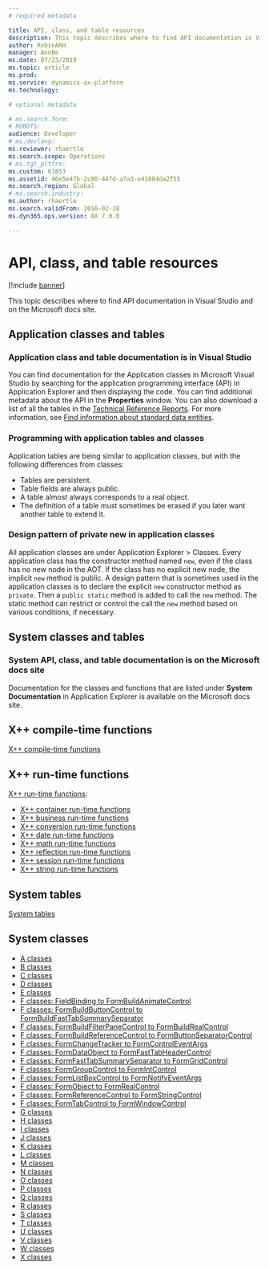 ```yaml
---
# required metadata

title: API, class, and table resources
description: This topic describes where to find API documentation in Visual Studio and on the Microsoft docs site.
author: RobinARH
manager: AnnBe
ms.date: 07/23/2019
ms.topic: article
ms.prod: 
ms.service: dynamics-ax-platform
ms.technology: 

# optional metadata

# ms.search.form: 
# ROBOTS: 
audience: Developer
# ms.devlang: 
ms.reviewer: rhaertle
ms.search.scope: Operations
# ms.tgt_pltfrm: 
ms.custom: 63853
ms.assetid: 46e5e47b-2c80-44fd-a7a3-e41884da2f55
ms.search.region: Global
# ms.search.industry: 
ms.author: rhaertle
ms.search.validFrom: 2016-02-28
ms.dyn365.ops.version: AX 7.0.0

---
```


# API, class, and table resources

[!include [banner](../includes/banner.md)]

This topic describes where to find API documentation in Visual Studio and on the Microsoft docs site.

## Application classes and tables

### Application class and table documentation is in Visual Studio

You can find documentation for the Application classes in Microsoft Visual Studio by searching for the application programming interface (API) in Application Explorer and then displaying the code. You can find additional metadata about the API in the **Properties** window. You can also download a list of all the tables in the [Technical Reference Reports](https://mbs.microsoft.com/customersource/northamerica/AX/downloads/reports/axtechrefrep). For more information, see [Find information about standard data entities](../data-entities/data-entities-report.md).

### Programming with application tables and classes

Application tables are being similar to application classes, but with the following differences from classes:

-   Tables are persistent.
-   Table fields are always public.
-   A table almost always corresponds to a real object.
-   The definition of a table must sometimes be erased if you later want another table to extend it.

### Design pattern of private new in application classes

All application classes are under Application Explorer &gt; Classes. Every application class has the constructor method named `new`, even if the class has no new node in the AOT. If the class has no explicit new node, the implicit `new` method is public. A design pattern that is sometimes used in the application classes is to declare the explicit `new` constructor method as `private`. Then a `public static` method is added to call the `new` method. The static method can restrict or control the call the `new` method based on various conditions, if necessary.

## System classes and tables
### System API, class, and table documentation is on the Microsoft docs site

Documentation for the classes and functions that are listed under **System Documentation** in Application Explorer is available on the Microsoft docs site.

## X++ compile-time functions
[X++ compile-time functions](xpp-compile-time-functions.md)

## X++ run-time functions
[X++ run-time functions](xpp-string-run-time-functions.md):

-   [X++ container run-time functions](xpp-container-run-time-functions.md)
-   [X++ business run-time functions](xpp-business-run-time-functions.md)
-   [X++ conversion run-time functions](xpp-conversion-run-time-functions.md)
-   [X++ date run-time functions](xpp-date-run-time-functions.md)
-   [X++ math run-time functions](xpp-math-run-time-functions.md)
-   [X++ reflection run-time functions](xpp-reflection-run-time-functions.md)
-   [X++ session run-time functions](xpp-session-run-time-functions.md)
-   [X++ string run-time functions](xpp-string-run-time-functions.md)

## System tables
[System tables](system-tables.md)

## System classes
-   [A classes](a-classes.md)
-   [B classes](b-classes.md)
-   [C classes](c-classes.md)
-   [D classes](d-classes.md)
-   [E classes](e-classes.md)
-   [F classes: FieldBinding to FormBuildAnimateControl](fieldbinding-classes.md)
-   [F classes: FormBuildButtonControl to FormBuildFastTabSummarySeparator](FormBuildButtonControl-classes.md)
-   [F classes: FormBuildFilterPaneControl to FormBuildRealControl](FormBuildFilterPaneControl-classes.md)
-   [F classes: FormBuildReferenceControl to FormButtonSeparatorControl](FormBuildReferenceControl-classes.md)
-   [F classes: FormChangeTracker to FormControlEventArgs](FormChangeTracker-classes.md)
-   [F classes: FormDataObject to FormFastTabHeaderControl](FormDataObject-classes.md)
-   [F classes: FormFastTabSummarySeparator to FormGridControl](FormFastTabSummarySeparator-classes.md)
-   [F classes: FormGroupControl to FormIntControl](FormGroupControl-classes.md)
-   [F classes: FormListBoxControl to FormNotifyEventArgs](FormListBoxControl-classes.md)
-   [F classes: FormObject to FormRealControl](FormObject-classes.md)
-   [F classes: FormReferenceControl to FormStringControl](FormReferenceControl-classes.md)
-   [F classes: FormTabControl to FormWindowControl](FormTabControl-classes.md)
-   [G classes](g-classes.md)
-   [H classes](h-classes.md)
-   [I classes](i-classes.md)
-   [J classes](j-classes.md)
-   [K classes](k-classes.md)
-   [L classes](l-classes.md)
-   [M classes](m-classes.md)
-   [N classes](n-classes.md)
-   [O classes](o-classes.md)
-   [P classes](p-classes.md)
-   [Q classes](q-classes.md)
-   [R classes](r-classes.md)
-   [S classes](s-classes.md)
-   [T classes](t-classes.md)
-   [U classes](u-classes.md)
-   [V classes](v-classes.md)
-   [W classes](w-classes.md)
-   [X classes](x-classes.md)






